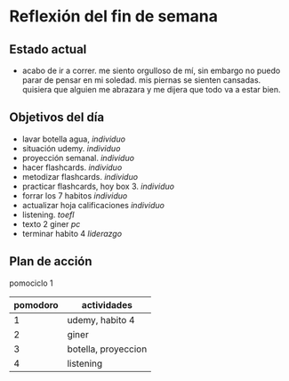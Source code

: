 # Reflexión del fin de semana

## Estado actual

- acabo de ir a correr. me siento orgulloso de mí, sin embargo no puedo parar de pensar en mi soledad. mis piernas se sienten cansadas. quisiera que alguien me abrazara y me dijera que todo va a estar bien.

## Objetivos del día

- lavar botella agua, *individuo*
- situación udemy. *individuo*
- proyección semanal. *individuo*
- hacer flashcards. *individuo*
- metodizar flashcards. *individuo*
- practicar flashcards, hoy box 3. *individuo*
- forrar los 7 habitos *individuo*
- actualizar hoja calificaciones *individuo*
- listening. *toefl*
- texto 2 giner *pc*
- terminar habito 4 *liderazgo*

## Plan de acción

pomociclo 1

| pomodoro | actividades         |
| -------- | ------------------- |
| 1        | udemy, habito 4     |
| 2        | giner               |
| 3        | botella, proyeccion |
| 4        | listening           |



